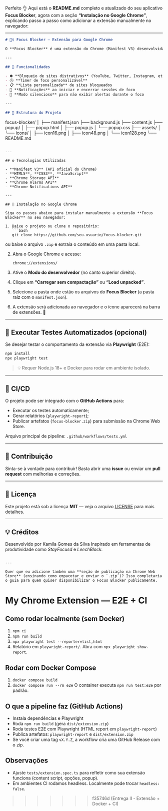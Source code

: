 Perfeito 👌 Aqui está o **README.md** completo e atualizado do seu aplicativo **Focus Blocker**, agora com a seção **“Instalação no Google Chrome”**, explicando passo a passo como adicionar a extensão manualmente no navegador:

---

```markdown
# 🧘‍♀️ Focus Blocker — Extensão para Google Chrome

O **Focus Blocker** é uma extensão do Chrome (Manifest V3) desenvolvida para ajudar você a manter o foco e aumentar sua produtividade, **bloqueando sites distrativos** durante períodos de trabalho ou estudo.  

---

## 🚀 Funcionalidades

- ⛔ **Bloqueio de sites distrativos** (YouTube, Twitter, Instagram, etc.)  
- 🕒 **Timer de foco personalizável**  
- 📋 **Lista personalizada** de sites bloqueados  
- 🔔 **Notificações** ao iniciar e encerrar sessões de foco  
- 🌙 **Modo silencioso** para não exibir alertas durante o foco  

---

## 🧩 Estrutura do Projeto

```

focus-blocker/
│
├── manifest.json
├── background.js
├── content.js
├── popup/
│   ├── popup.html
│   ├── popup.js
│   └── popup.css
├── assets/
│   └── icons/
│       ├── icon16.png
│       ├── icon48.png
│       └── icon128.png
└── README.md

````

---

## ⚙️ Tecnologias Utilizadas

- **Manifest V3** (API oficial do Chrome)
- **HTML5**, **CSS3**, **JavaScript**
- **Chrome Storage API**
- **Chrome Alarms API**
- **Chrome Notifications API**

---

## 🧭 Instalação no Google Chrome

Siga os passos abaixo para instalar manualmente a extensão **Focus Blocker** no seu navegador:

1. Baixe o projeto ou clone o repositório:
   ```bash
   git clone https://github.com/seu-usuario/focus-blocker.git
````

ou baixe o arquivo `.zip` e extraia o conteúdo em uma pasta local.

2. Abra o Google Chrome e acesse:

   ```
   chrome://extensions/
   ```

3. Ative o **Modo do desenvolvedor** (no canto superior direito).

4. Clique em **“Carregar sem compactação”** ou **“Load unpacked”**.

5. Selecione a pasta onde estão os arquivos do **Focus Blocker** (a pasta raiz com o `manifest.json`).

6. A extensão será adicionada ao navegador e o ícone aparecerá na barra de extensões. 🎉

---

## 🧪 Executar Testes Automatizados (opcional)

Se desejar testar o comportamento da extensão via **Playwright** (E2E):

```bash
npm install
npx playwright test
```

> 💡 Requer Node.js 18+ e Docker para rodar em ambiente isolado.

---

## 🔄 CI/CD

O projeto pode ser integrado com o **GitHub Actions** para:

* Executar os testes automaticamente;
* Gerar relatórios (`playwright-report`);
* Publicar artefatos (`focus-blocker.zip`) para submissão na Chrome Web Store.

Arquivo principal de pipeline:
`.github/workflows/tests.yml`

---

## 👥 Contribuição

Sinta-se à vontade para contribuir!
Basta abrir uma **issue** ou enviar um **pull request** com melhorias e correções.

---

## 📜 Licença

Este projeto está sob a licença **MIT** — veja o arquivo [LICENSE](LICENSE) para mais detalhes.

---

## 💡 Créditos

Desenvolvido por Kamila Gomes da Silva
Inspirado em ferramentas de produtividade como *StayFocusd* e *LeechBlock*.

```

---

Quer que eu adicione também uma **seção de publicação na Chrome Web Store** (ensinando como empacotar e enviar o `.zip`)? Isso completaria o guia para quem quiser disponibilizar o Focus Blocker publicamente.
```







# My Chrome Extension — E2E + CI

## Como rodar localmente (sem Docker)
1. `npm ci`
2. `npm run build`
3. `npx playwright test --reporter=list,html`
4. Relatório em `playwright-report/`. Abra com `npx playwright show-report`.

## Rodar com Docker Compose
1. `docker compose build`
2. `docker compose run --rm e2e`
O container executa `npm run test:e2e` por padrão.

## O que a pipeline faz (GitHub Actions)
- Instala dependências e Playwright
- Roda `npm run build` (gera `dist/extension.zip`)
- Roda testes E2E com Playwright (HTML report em `playwright-report`)
- Publica artefatos: `playwright-report` e `dist/extension.zip`
- Se você criar uma tag `vX.Y.Z`, a workflow cria uma GitHub Release com o zip.

## Observações
- Ajuste `tests/extension.spec.ts` para refletir como sua extensão funciona (content script, opções, popup).
- Em ambientes CI rodamos headless. Localmente pode trocar `headless: false`.
>>>>>>> f35746d (Entrega II - Extensão + Docker + CI)
